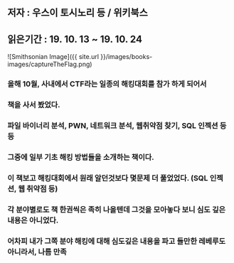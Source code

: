 ## 저자 : 우스이 토시노리 등 / 위키북스

## 읽은기간 : 19. 10. 13  ~ 19. 10. 24

![Smithsonian Image]({{ site.url }}/images/books-images/captureTheFlag.png)

### 올해 10월, 사내에서 CTF라는 일종의 해킹대회를 참가 하게 되어서

### 책을 사서 봤었다.

### 파일 바이너리 분석, PWN, 네트워크 분석, 웹취약점 찾기, SQL 인젝션 등등

### 그중에 일부 기초 해킹 방법들을 소개하는 책이다.

### 이 책보고 해킹대회에서 원래 알던것보다 몇문제 더 풀었었다. (SQL 인젝션, 웹 취약점 등)

### 각 분야별로도 책 한권씩은 족히 나올텐데 그것을 모아놓다 보니 심도 깊은 내용은 아니었다.

### 어차피 내가 그쪽 분야 해킹에 대해 심도깊은 내용을 파고 들만한 레베루도 아니라서, 나름 만족

